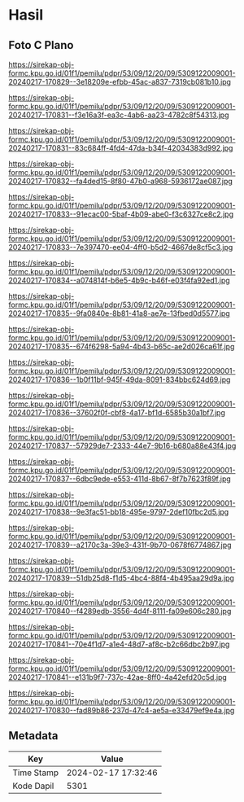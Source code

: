 # Hasil

## Foto C Plano

https://sirekap-obj-formc.kpu.go.id/01f1/pemilu/pdpr/53/09/12/20/09/5309122009001-20240217-170829--3e18209e-efbb-45ac-a837-7319cb081b10.jpg

https://sirekap-obj-formc.kpu.go.id/01f1/pemilu/pdpr/53/09/12/20/09/5309122009001-20240217-170831--f3e16a3f-ea3c-4ab6-aa23-4782c8f54313.jpg

https://sirekap-obj-formc.kpu.go.id/01f1/pemilu/pdpr/53/09/12/20/09/5309122009001-20240217-170831--83c684ff-4fd4-47da-b34f-42034383d992.jpg

https://sirekap-obj-formc.kpu.go.id/01f1/pemilu/pdpr/53/09/12/20/09/5309122009001-20240217-170832--fa4ded15-8f80-47b0-a968-5936172ae087.jpg

https://sirekap-obj-formc.kpu.go.id/01f1/pemilu/pdpr/53/09/12/20/09/5309122009001-20240217-170833--91ecac00-5baf-4b09-abe0-f3c6327ce8c2.jpg

https://sirekap-obj-formc.kpu.go.id/01f1/pemilu/pdpr/53/09/12/20/09/5309122009001-20240217-170833--7e397470-ee04-4ff0-b5d2-4667de8cf5c3.jpg

https://sirekap-obj-formc.kpu.go.id/01f1/pemilu/pdpr/53/09/12/20/09/5309122009001-20240217-170834--a074814f-b6e5-4b9c-b46f-e03f4fa92ed1.jpg

https://sirekap-obj-formc.kpu.go.id/01f1/pemilu/pdpr/53/09/12/20/09/5309122009001-20240217-170835--9fa0840e-8b81-41a8-ae7e-13fbed0d5577.jpg

https://sirekap-obj-formc.kpu.go.id/01f1/pemilu/pdpr/53/09/12/20/09/5309122009001-20240217-170835--674f6298-5a94-4b43-b65c-ae2d026ca61f.jpg

https://sirekap-obj-formc.kpu.go.id/01f1/pemilu/pdpr/53/09/12/20/09/5309122009001-20240217-170836--1b0f11bf-945f-49da-8091-834bbc624d69.jpg

https://sirekap-obj-formc.kpu.go.id/01f1/pemilu/pdpr/53/09/12/20/09/5309122009001-20240217-170836--37602f0f-cbf8-4a17-bf1d-6585b30a1bf7.jpg

https://sirekap-obj-formc.kpu.go.id/01f1/pemilu/pdpr/53/09/12/20/09/5309122009001-20240217-170837--57929de7-2333-44e7-9b16-b680a88e43f4.jpg

https://sirekap-obj-formc.kpu.go.id/01f1/pemilu/pdpr/53/09/12/20/09/5309122009001-20240217-170837--6dbc9ede-e553-411d-8b67-8f7b7623f89f.jpg

https://sirekap-obj-formc.kpu.go.id/01f1/pemilu/pdpr/53/09/12/20/09/5309122009001-20240217-170838--9e3fac51-bb18-495e-9797-2def10fbc2d5.jpg

https://sirekap-obj-formc.kpu.go.id/01f1/pemilu/pdpr/53/09/12/20/09/5309122009001-20240217-170839--a2170c3a-39e3-431f-9b70-0678f6774867.jpg

https://sirekap-obj-formc.kpu.go.id/01f1/pemilu/pdpr/53/09/12/20/09/5309122009001-20240217-170839--51db25d8-f1d5-4bc4-88f4-4b495aa29d9a.jpg

https://sirekap-obj-formc.kpu.go.id/01f1/pemilu/pdpr/53/09/12/20/09/5309122009001-20240217-170840--f4289edb-3556-4d4f-8111-fa09e606c280.jpg

https://sirekap-obj-formc.kpu.go.id/01f1/pemilu/pdpr/53/09/12/20/09/5309122009001-20240217-170841--70e4f1d7-a1e4-48d7-af8c-b2c66dbc2b97.jpg

https://sirekap-obj-formc.kpu.go.id/01f1/pemilu/pdpr/53/09/12/20/09/5309122009001-20240217-170841--e131b9f7-737c-42ae-8ff0-4a42efd20c5d.jpg

https://sirekap-obj-formc.kpu.go.id/01f1/pemilu/pdpr/53/09/12/20/09/5309122009001-20240217-170830--fad89b86-237d-47c4-ae5a-e33479ef9e4a.jpg


## Metadata

| Key        | Value               |
| ---------- | ------------------- |
| Time Stamp | 2024-02-17 17:32:46 |
| Kode Dapil | 5301                |



